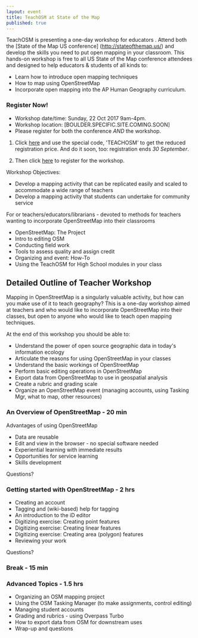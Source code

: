```yaml
---
layout: event
title: TeachOSM at State of the Map
published: true
---
```


 TeachOSM is presenting a one-day workshop for educators . Attend both the [State of the Map US conference] (http://stateofthemap.us/) and develop the skills you need to put open mapping in your classroom. This hands-on workshop is free to all US State of the Map conference attendees and designed to help educators & students of all kinds to:

* Learn how to introduce open mapping techniques 
* How to map using OpenStreetMap
* Incorporate open mapping into the AP Human Geography curriculum.

### Register Now!

* Workshop date/time: Sunday, 22 Oct 2017 9am-4pm.
* Workshop location: [BOULDER.SPECIFIC.SITE.COMING.SOON]
* Please register for both the conference _AND_ the workshop.

1. Click [here](http://UPDATE.ME) and use the special code, 'TEACHOSM' to get the reduced registration price. And do it soon, too: registration ends *30 September*.

2. Then click [here](https://REGISTRATION.LINK.HERE) to register for the workshop.


Workshop Objectives:

* Develop a mapping activity that can be replicated easily and scaled to accommodate a wide range of teachers
* Develop a mapping activity that students can undertake for community service

For or teachers/educators/librarians - devoted to methods for teachers wanting to incorporate OpenStreetMap into their classrooms

* OpenStreetMap: The Project
* Intro to editing OSM
* Conducting field work
* Tools to assess quality and assign credit
* Organizing and event: How-To
* Using the TeachOSM for High School modules in your class

## Detailed Outline of Teacher Workshop

Mapping in OpenStreetMap is a singularly valuable activity, but how can you make use of it to teach geography? This is a one-day workshop aimed at teachers and who would like to incorporate OpenStreetMap into their classes, but open to anyone who would like to teach open mapping techniques. 

At the end of this workshop you should be able to:

* Understand the power of open source geographic data in today's information ecology
* Articulate the reasons for using OpenStreetMap in your classes
* Understand the basic workings of OpenStreetMap
* Perform basic editing operations in OpenStreetMap
* Export data from OpenStreetMap to use in geospatial analysis
* Create a rubric and grading scale
* Organize an OpenStreetMap event (managing accounts, using Tasking Mgr, what to map, other resources)

### An Overview of OpenStreetMap - 20 min

Advantages of using OpenStreetMap

* Data are reusable
* Edit and view in the browser - no special software needed
* Experiential learning with immediate results
* Opportunities for service learning
* Skills development

Questions? 

### Getting started with OpenStreetMap - 2 hrs

* Creating an account
* Tagging and (wiki-based) help for tagging
* An introduction to the iD editor
* Digitizing exercise: Creating point features
* Digitizing exercise: Creating linear features
* Digitizing exercise: Creating area (polygon) features
* Reviewing your work

Questions?

### Break - 15 min

### Advanced Topics - 1.5 hrs

* Organizing an OSM mapping project
* Using the OSM Tasking Manager (to make assignments, control editing)
* Managing student accounts
* Grading and rubrics - using Overpass Turbo
* How to export data from OSM for downstream uses
* Wrap-up and questions


